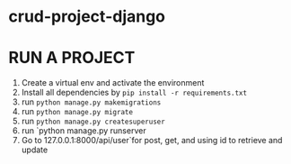 # crud-project-django

RUN A PROJECT
==============

1. Create a virtual env and activate the environment
2. Install all dependencies by `pip install -r requirements.txt`
3. run `python manage.py makemigrations`
4. run `python manage.py migrate`
5. run `python manage.py createsuperuser`
6. run `python manage.py runserver
7. Go to 127.0.0.1:8000/api/user`for post, get, and using id to retrieve and update
